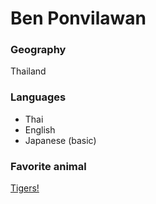 # Ben Ponvilawan

### Geography

Thailand

### Languages
- Thai
- English
- Japanese (basic)

### Favorite animal

[Tigers!](https://en.wikipedia.org/wiki/Tiger)

